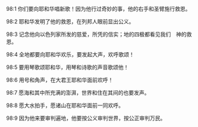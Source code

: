 <a id="1"></a>98:1  你们要向耶和华唱新歌！因为他行过奇妙的事，他的右手和圣臂施行救恩。  

<a id="2"></a>98:2  耶和华发明了他的救恩，在列邦人眼前显出公义。  

<a id="3"></a>98:3  记念他向以色列家所发的慈爱，所凭的信实；地的四极都看见我们　神的救恩。  

<a id="4"></a>98:4  全地都要向耶和华欢乐，要发起大声，欢呼歌颂！  

<a id="5"></a>98:5  要用琴歌颂耶和华，用琴和诗歌的声音歌颂他！  

<a id="6"></a>98:6  用号和角声，在大君王耶和华面前欢呼！  

<a id="7"></a>98:7  愿海和其中所充满的澎湃，世界和住在其间的也要发声。  

<a id="8"></a>98:8  愿大水拍手，愿诸山在耶和华面前一同欢呼。  

<a id="9"></a>98:9  因为他来要审判遍地，他要按公义审判世界，按公正审判万民。  
